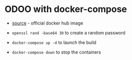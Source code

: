 # ODOO with docker-compose

- [source](https://hub.docker.com/_/odoo) - official docker hub image

- `openssl rand -base64 30` to create a random password
- `docker-compose up -d` to launch the build
- `docker-compose down` to stop the containers